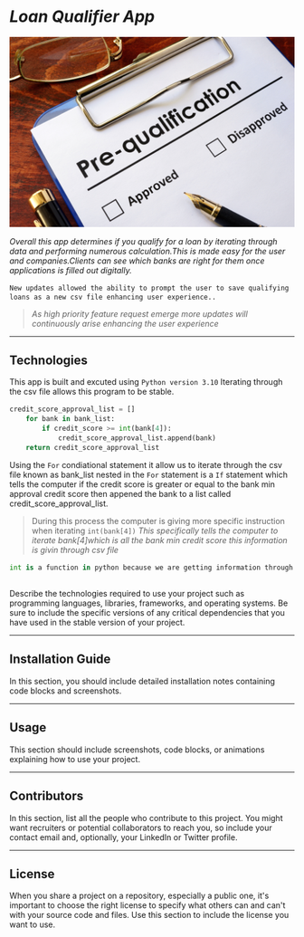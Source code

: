 # *Loan Qualifier App*
![](R.jpg)

*Overall this app determines if you qualify for a loan by iterating through data and performing numerous calculation.This is made easy for the user and companies.Clients can see which banks are right for them once applications is filled out digitally.*
```
New updates allowed the ability to prompt the user to save qualifying loans as a new csv file enhancing user experience..
```
>*As high priority feature request
emerge more updates will continuously arise enhancing the user experience*
---


## Technologies
 This app is built and excuted using `Python version 3.10`
Iterating through the csv file allows this program to be stable.
```Python
credit_score_approval_list = []
    for bank in bank_list:
        if credit_score >= int(bank[4]):
            credit_score_approval_list.append(bank)
    return credit_score_approval_list 
 ```
 Using the `For` condiational statement it allow us to iterate through the csv file known as bank_list nested in the `For` statement is a `If` statement which tells the computer if the credit score is greater or equal to the bank min approval credit score then appened the bank to a list called credit_score_approval_list.
 >During this process the computer is giving more specific instruction when iterating `int(bank[4])`
  *This specifically tells the computer to iterate bank[4]which is all the bank min credit score this information is givin through csv file* 
  ```Python
  int is a function in python because we are getting information through a csv file the number is technically a `string` using int() we coverted it to a integer 
  ```

##
Describe the technologies required to use your project such as programming languages, libraries, frameworks, and operating systems. Be sure to include the specific versions of any critical dependencies that you have used in the stable version of your project.

---

## Installation Guide

In this section, you should include detailed installation notes containing code blocks and screenshots.

---

## Usage

This section should include screenshots, code blocks, or animations explaining how to use your project.

---

## Contributors

In this section, list all the people who contribute to this project. You might want recruiters or potential collaborators to reach you, so include your contact email and, optionally, your LinkedIn or Twitter profile.

---

## License

When you share a project on a repository, especially a public one, it's important to choose the right license to specify what others can and can't with your source code and files. Use this section to include the license you want to use.
